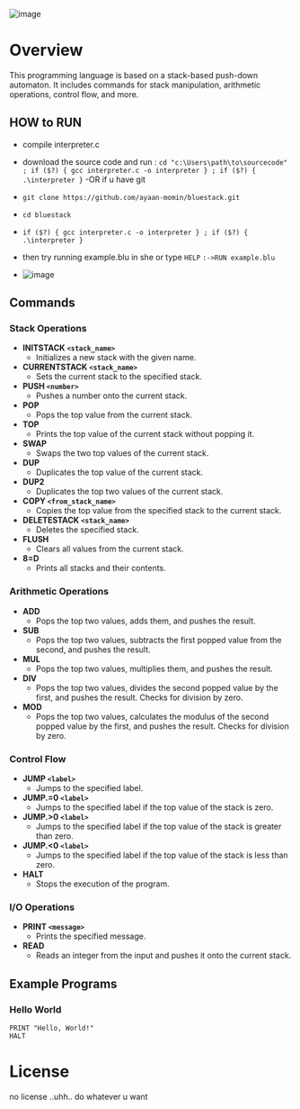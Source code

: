 ![image](https://github.com/user-attachments/assets/937876a1-698d-4dbb-8664-a8590b3b7f66)
# Overview
This programming language is based on a stack-based push-down automaton. It includes commands for stack manipulation, arithmetic operations, control flow, and more.
## HOW to RUN 

- compile interpreter.c
 - download the source code and run :
 ``cd "c:\Users\path\to\sourcecode" ; if ($?) { gcc interpreter.c -o interpreter } ; if ($?) { .\interpreter }`` 
-OR if u have git
- ``git clone https://github.com/ayaan-momin/bluestack.git``
- ``cd bluestack``
- ``if ($?) { gcc interpreter.c -o interpreter } ; if ($?) { .\interpreter }``

- then try running example.blu in she or type ``HELP``
  ``:->RUN example.blu``

- ![image](https://github.com/user-attachments/assets/d7b7756e-f880-4d7c-9d88-7647e7b69641)


## Commands

### Stack Operations

- **INITSTACK `<stack_name>`**
  - Initializes a new stack with the given name.
- **CURRENTSTACK `<stack_name>`**
  - Sets the current stack to the specified stack.
- **PUSH `<number>`**
  - Pushes a number onto the current stack.
- **POP**
  - Pops the top value from the current stack.
- **TOP**
  - Prints the top value of the current stack without popping it.
- **SWAP**
  - Swaps the two top values of the current stack.
- **DUP**
  - Duplicates the top value of the current stack.
- **DUP2**
  - Duplicates the top two values of the current stack.
- **COPY `<from_stack_name>`**
  - Copies the top value from the specified stack to the current stack.
- **DELETESTACK `<stack_name>`**
  - Deletes the specified stack.
- **FLUSH**
  - Clears all values from the current stack.
- **8=D**
  - Prints all stacks and their contents.

### Arithmetic Operations

- **ADD**
  - Pops the top two values, adds them, and pushes the result.
- **SUB**
  - Pops the top two values, subtracts the first popped value from the second, and pushes the result.
- **MUL**
  - Pops the top two values, multiplies them, and pushes the result.
- **DIV**
  - Pops the top two values, divides the second popped value by the first, and pushes the result. Checks for division by zero.
- **MOD**
  - Pops the top two values, calculates the modulus of the second popped value by the first, and pushes the result. Checks for division by zero.

### Control Flow

- **JUMP `<label>`**
  - Jumps to the specified label.
- **JUMP.=0 `<label>`**
  - Jumps to the specified label if the top value of the stack is zero.
- **JUMP.>0 `<label>`**
  - Jumps to the specified label if the top value of the stack is greater than zero.
- **JUMP.<0 `<label>`**
  - Jumps to the specified label if the top value of the stack is less than zero.
- **HALT**
  - Stops the execution of the program.

### I/O Operations

- **PRINT `<message>`**
  - Prints the specified message.
- **READ**
  - Reads an integer from the input and pushes it onto the current stack.

## Example Programs

### Hello World

```plaintext
PRINT "Hello, World!"
HALT
```


# License
no license ..uhh.. do whatever u want
